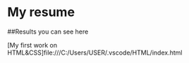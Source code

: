# My resume

##Results you can see here

[My first work on HTML&CSS]file:///C:/Users/USER/.vscode/HTML/index.html
